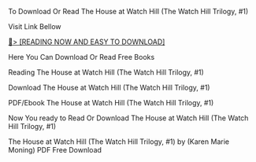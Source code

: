 To Download Or Read The House at Watch Hill (The Watch Hill Trilogy, #1)

Visit Link Bellow

<a href="https://uk.ebookarea.xyz/?book=199531757-the-house-at-watch-hill">📖&gt; [READING NOW AND EASY TO DOWNLOAD]</a>

Here You Can Download Or Read Free Books

Reading The House at Watch Hill (The Watch Hill Trilogy, #1)

Download The House at Watch Hill (The Watch Hill Trilogy, #1)

PDF/Ebook The House at Watch Hill (The Watch Hill Trilogy, #1)

Now You ready to Read Or Download The House at Watch Hill (The Watch Hill Trilogy, #1)

The House at Watch Hill (The Watch Hill Trilogy, #1) by (Karen Marie Moning) PDF Free Download

